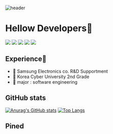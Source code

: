 ![header](https://capsule-render.vercel.app/api?type=wave&color=auto&height=300&section=header&text=%20&fontSize=90)

# Hellow Developers👋 

<img src="https://img.shields.io/badge/Android-3DDC84?style=flat-square&logo=Android&logoColor=white"/></a> <img src="https://img.shields.io/badge/MySQL-4479A1?style=flat-square&logo=MySQL&logoColor=white"/></a> <img src="https://img.shields.io/badge/c-A8B9CC?style=flat-square&logo=c%2B%2B&logoColor=white"/></a> <img src="https://img.shields.io/badge/Amazon AWS-232F3E?style=flat-square&logo=Amazon%20AWS&logoColor=white"/> <img src="https://img.shields.io/badge/Java-007396?style=flat-square&logo=JAVA&logoColor=Red"/></a></p>


 ## Experience💫 
- 👯 Samsung Electronics co. R&D Supportment
- 🌱 Korea Cyber University 2nd Grade
- 📝 major : software engineering


## GitHub stats
[![Anurag's GitHub stats](https://github-readme-stats.vercel.app/api?username=Kimtaekwon-and)](https://github.com/anuraghazra/github-readme-stats) [![Top Langs](https://github-readme-stats.vercel.app/api/top-langs/?username=Kimtaekwon-and&layout=compact)](https://github.com/anuraghazra/github-readme-stats)

## Pined



